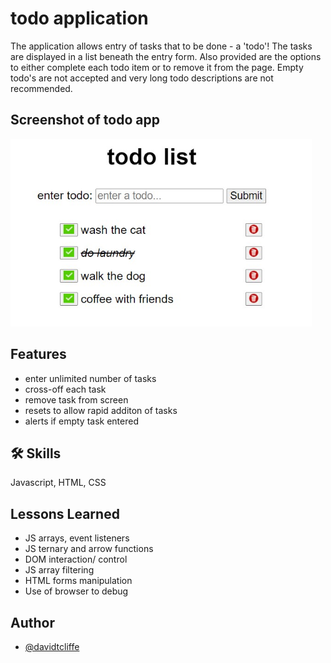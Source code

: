 # todo application

The application allows entry of tasks that to be done - a 'todo'! The tasks are displayed in a list beneath the entry form. Also provided are the options to either complete
each todo item or to remove it from the page. Empty todo's are not accepted and very long todo descriptions are not recommended.

## Screenshot of todo app
<img src="todo-screenshot.jpg" alt="Screenshot Missing" height="300">

## Features

- enter unlimited number of tasks
- cross-off each task 
- remove task from screen
- resets to allow rapid additon of tasks
- alerts if empty task entered 


## 🛠 Skills
Javascript, HTML, CSS

## Lessons Learned
- JS arrays, event listeners 
- JS ternary and arrow functions
- DOM interaction/ control 
- JS array filtering 
- HTML forms manipulation
- Use of browser to debug 


## Author

- [@davidtcliffe](https://github.com/davidcliffe)
